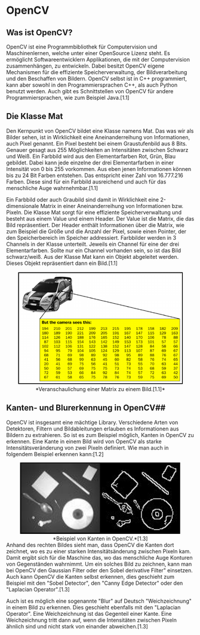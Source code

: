 # OpenCV
## Was ist OpenCV?
OpenCV ist eine Programmbibliothek für Computervision und Maschinenlernen, welche unter einer OpenSource Lizenz steht. Es ermöglicht Softwareentwicklern Applikationen, die mit der Computervision zusammenhängen, zu entwickeln. Dabei besitzt OpenCV eigene Mechanismen für die effiziente Speicherverwaltung, der Bildverarbeitung und den Beschaffen von Bildern. OpenCV selbst ist in C++ programmiert, kann aber sowohl in den Programmiersprachen C++, als auch Python benutzt werden. Auch gibt es Schnittstellen von OpenCV für andere Programmiersprachen, wie zum Beispiel Java.[1.1]

## Die Klasse Mat
Den Kernpunkt von OpenCV bildet eine Klasse namens Mat. Das was wir als Bilder sehen, ist in Wirklichkeit eine Aneinanderreihung von Informationen, auch Pixel genannt. Ein Pixel besteht bei einem Graustufenbild aus 8 Bits. Genauer gesagt aus 255 Möglichkeiten an Intensitäten zwischen Schwarz und Weiß. Ein Farbbild wird aus den Elementarfarben Rot, Grün, Blau gebildet. Dabei kann jede einzelne der drei Elementarfarben in einer Intensität von 0 bis 255 vorkommen. Aus eben jenen Informationen können bis zu 24 Bit Farben entstehen. Das entspricht einer Zahl von 16.777.216 Farben. Diese sind für ein Farbbild ausreichend und auch für das menschliche Auge wahrnehmbar.[1.1]

Ein Farbbild oder auch Graubild sind damit in Wirklichkeit eine 2-dimensionale Matrix in einer Aneinanderreihung von Informationen bzw. Pixeln. Die Klasse Mat sorgt für eine effiziente Speicherverwaltung und besteht aus einem Value und einem Header. Der Value ist die Matrix, die das Bild repräsentiert. Der Header enthält Informationen über die Matrix, wie zum Beispiel die Größe und die Anzahl der Pixel, sowie einen Pointer, der den Speicherbereich im Speicher addressiert. Farbbilder werden in 3 Channels in der Klasse unterteilt. Jeweils ein Channel für eine der drei Elementarfarben. Sollte nur ein Channel vorhanden sein, so ist das Bild schwarz/weiß. Aus der Klasse Mat kann ein Objekt abgeleitet werden. Dieses Objekt repräsentiert dann ein Bild.[1.1]

<center><img src="../../assets/Matrix.png" /><br>
*Veranschaulichung einer Matrix zu einem Bild.[1.1]*</center>

## Kanten- und Blurerkennung in OpenCV##
OpenCV ist insgesamt eine mächtige Library. Verschiedene Arten von Detektoren, Filtern und Bildableitungen erlauben es Informationen aus Bildern zu extrahieren. So ist es zum Beispiel möglich, Kanten in OpenCV zu erkennen. Eine Kante in einem Bild wird von OpenCV als starke Intensitätsveränderung von zwei Pixeln definiert. Wie man auch in folgendem Beispiel erkennen kann:[1.2]
<center><img src="../../assets/edge.png" /><br>
*Beispiel von Kanten in OpenCV.*[1.3]</center>
Anhand des rechten Bildes sieht man, dass OpenCV die Kanten dort zeichnet, wo es zu einer starken Intensitätsänderung zwischen Pixeln kam. Damit ergibt sich für die Maschine das, wo das menschliche Auge Konturen von Gegenständen wahrnimmt. Um ein solches Bild zu zeichnen, kann man bei OpenCV den Gaussian Filter oder den Sobel derivative Filter" einsetzen. Auch kann OpenCV die Kanten selbst erkennen, dies geschieht zum Beispiel mit den "Sobel Detector", den "Canny Edge Detector" oder den "Laplacian Operator".[1.3]

Auch ist es möglich eine sogenannte "Blur" auf Deutsch "Weichzeichnung" in einem Bild zu erkennen. Dies geschieht ebenfalls mit den "Laplacian Operator". Eine Weichzeichnung ist das Gegenteil einer Kante. Eine Weichzeichnung tritt dann auf, wenn die Intensitäten zwischen Pixeln ähnlich sind und nicht stark von einander abweichen.[1.3]
